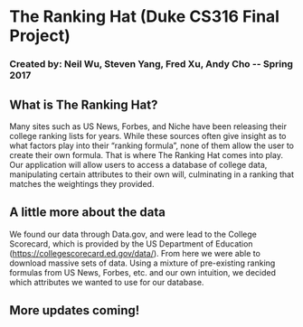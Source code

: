 # The Ranking Hat (Duke CS316 Final Project)

### Created by: Neil Wu, Steven Yang, Fred Xu, Andy Cho -- Spring 2017

## What is The Ranking Hat?

Many sites such as US News, Forbes, and Niche have been releasing their college ranking lists for years. While these sources often give insight as to what factors play into their “ranking formula”, none of them allow the user to create their own formula. That is where The Ranking Hat comes into play. Our application will allow users to access a database of college data, manipulating certain attributes to their own will, culminating in a ranking that matches the weightings they provided. 

## A little more about the data

We found our data through Data.gov, and were lead to the College Scorecard, which is provided by the US Department of Education (https://collegescorecard.ed.gov/data/). From here we were able to download massive sets of data. Using a mixture of pre-existing ranking formulas from US News, Forbes, etc. and our own intuition, we decided which attributes we wanted to use for our database. 

## More updates coming! 
